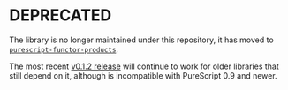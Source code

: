 # DEPRECATED

The library is no longer maintained under this repository, it has moved to [`purescript-functor-products`](https://github.com/purescript/purescript-functor-products).

The most recent [v0.1.2 release](https://github.com/purescript/purescript-functors/releases/tag/v0.1.2) will continue to work for older libraries that still depend on it, although is incompatible with PureScript 0.9 and newer.

